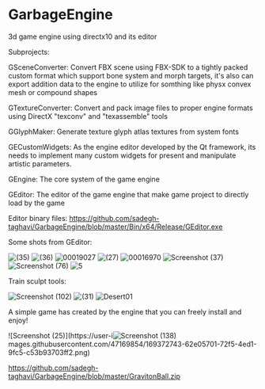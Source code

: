 # GarbageEngine
3d game engine using directx10 and its editor 

Subprojects:

GSceneConverter:
Convert FBX scene using FBX-SDK to a tightly packed custom format which support bone system and morph targets, it's also can export addition data to the engine to utilize for somthing like physx convex mesh or compound shapes

GTextureConverter:
Convert and pack image files to proper engine formats using DirectX "texconv" and "texassemble" tools

GGlyphMaker: 
Generate texture glyph atlas textures from system fonts

GECustomWidgets:
As the engine editor developed by the Qt framework, its needs to implement many custom widgets for present and manipulate artistic parameters.

GEngine:
The core system of the game engine

GEditor:
The editor of the game engine that make game project to directly load by the game

Editor binary files:
https://github.com/sadegh-taghavi/GarbageEngine/blob/master/Bin/x64/Release/GEditor.exe

Some shots from GEditor:



![  (35)](https://user-images.githubusercontent.com/47169854/169361218-1f20c28f-eed5-44ee-91d2-6ab2775ba4ae.jpg)
![  (36)](https://user-images.githubusercontent.com/47169854/169361232-9e964d85-400a-4623-8adf-bbf3afd03ad2.jpg)
![00019027](https://user-images.githubusercontent.com/47169854/169364905-93fe44a6-aa59-48ca-acab-f16f6d85b1b1.png)
![  (27)](https://user-images.githubusercontent.com/47169854/169361331-be9120f2-9b68-4dfe-ac13-bbb51b154bdd.jpg)
![00016970](https://user-images.githubusercontent.com/47169854/169362971-e2b9a83f-c611-4a14-8653-63ad4ae7dc9f.png)
![Screenshot (37)](https://user-images.githubusercontent.com/47169854/169365740-ec9a27a4-1f50-4892-ad4b-5c79882844ed.png)
![Screenshot (76)](https://user-images.githubusercontent.com/47169854/169365969-410f22f7-80c0-4d01-8452-7796ce69251e.png)
![5](https://user-images.githubusercontent.com/47169854/169366016-23eb721c-a740-464f-99e6-d4d069e4e271.png)


Train sculpt tools:

![Screenshot (102)](https://user-images.githubusercontent.com/47169854/169364212-17d5a130-38d7-45b0-b54e-074f60d81553.png)
![  (31)](https://user-images.githubusercontent.com/47169854/169363900-adc5d5e5-051e-4f89-be4b-973cec06da00.jpg)
![Desert01](https://user-images.githubusercontent.com/47169854/169364047-ba540832-4875-46eb-b42e-cbfb1c6a9510.jpg)


A simple game has created by the engine that you can freely install and enjoy!

![Screenshot (25)](https://user-i![Screenshot (138)](https://user-images.githubusercontent.com/47169854/169372794-0752c864-9ffc-4816-9cdd-cb22039f9df1.png)
mages.githubusercontent.com/47169854/169372743-62e05701-72f5-4ed1-9fc5-c53b93703ff2.png)

https://github.com/sadegh-taghavi/GarbageEngine/blob/master/GravitonBall.zip


